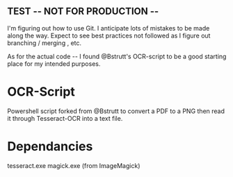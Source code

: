 ## TEST -- NOT FOR PRODUCTION -- 
I'm figuring out how to use Git. I anticipate lots of mistakes to be made along the way. Expect to see best practices not followed as I figure out branching / merging , etc.  

As for the actual code -- I found @Bstrutt's OCR-script to be a good starting place for my intended purposes.

# OCR-Script
Powershell script forked from @Bstrutt to convert a PDF to a PNG then read it through Tesseract-OCR into a text file.

# Dependancies
tesseract.exe
magick.exe (from ImageMagick)


